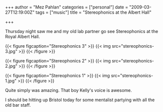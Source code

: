 +++
author = "Mez Pahlan"
categories = ["personal"]
date = "2009-03-27T12:19:00Z"
tags = ["music"]
title = "Stereophonics at the Albert Hall"

+++

Thursday night saw me and my old lab partner go see Stereophonics at the Royal Albert Hall.

{{< figure figcaption="Stereophonics 3" >}}
    {{< img src="stereophonics-3.jpg" >}}
{{< /figure >}}

<!--more-->

{{< figure figcaption="Stereophonics 2" >}}
    {{< img src="stereophonics-2.jpg" >}}
{{< /figure >}}

{{< figure figcaption="Stereophonics 1" >}}
    {{< img src="stereophonics-1.jpg" >}}
{{< /figure >}}

Quite simply was amazing. That boy Kelly's voice is awesome.

I should be hitting up Bristol today for some mentalist partying with all the old bar staff.
